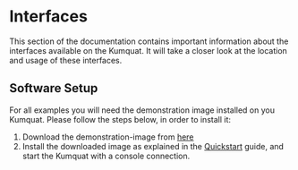 # Interfaces

This section of the documentation contains important information about the interfaces available on the Kumquat. It will take a closer look at the location and usage of these interfaces.

## Software Setup

For all examples you will need the demonstration image installed on you Kumquat. Please follow the steps below, in order to install it:

1. Download the demonstration-image from [here](https://)
2. Install the downloaded image as explained in the [Quickstart](quickstart) guide, and start the Kumquat with a console connection.
